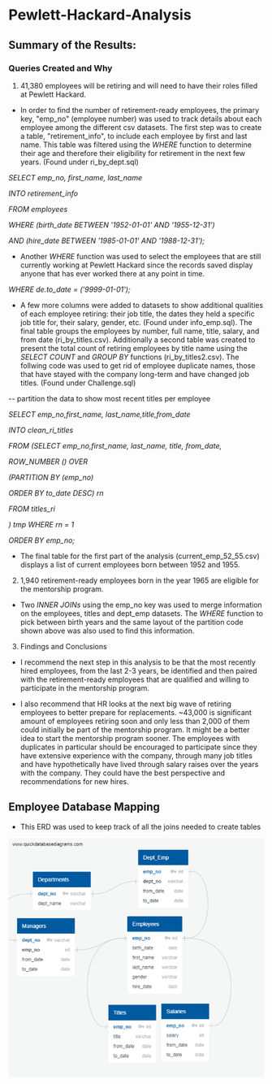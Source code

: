 # Pewlett-Hackard-Analysis

## Summary of the Results:

### Queries Created and Why
1. 41,380 employees will be retiring and will need to have their roles filled at Pewlett Hackard.

- In order to find the number of retirement-ready employees, the primary key, "emp_no" (employee number) was used to track details about each employee among the different csv datasets. The first step was to create a table, "retirement_info", to include each employee by first and last name. This table was filtered using the *WHERE* function to determine their age and therefore their eligibility for retirement in the next few years. (Found under ri_by_dept.sql)

*SELECT emp_no, first_name, last_name*

*INTO retirement_info*

*FROM employees*

*WHERE (birth_date BETWEEN '1952-01-01' AND '1955-12-31')*

*AND (hire_date BETWEEN '1985-01-01' AND '1988-12-31');*

- Another *WHERE* function was used to select the employees that are still currently working at Pewlett Hackard since the records saved display anyone that has ever worked there at any point in time. 

*WHERE de.to_date = ('9999-01-01');*

- A few more columns were added to datasets to show additional qualities of each employee retiring: their job title, the dates they held a specific job title for, their salary, gender, etc. (Found under info_emp.sql). The final table groups the employees by number, full name, title, salary, and from date (ri_by_titles.csv). Additionally a second table was created to present the total count of retiring employees by title name using the *SELECT COUNT* and *GROUP BY* functions (ri_by_titles2.csv). The follwing code was used to get rid of employee duplicate names, those that have stayed with the company long-term and have changed job titles. (Found under Challenge.sql)

-- partition the data to show most recent titles per employee

*SELECT emp_no,first_name, last_name,title,from_date*

*INTO clean_ri_titles*

*FROM (SELECT emp_no,first_name, last_name, title, from_date,*

*ROW_NUMBER () OVER*

*(PARTITION BY (emp_no)*
 
*ORDER BY to_date DESC) rn*
 
*FROM titles_ri*
 
*) tmp WHERE rn = 1*
 
*ORDER BY emp_no;*

- The final table for the first part of the analysis (current_emp_52_55.csv) displays a list of current employees born between 1952 and 1955. 

2. 1,940 retirement-ready employees born in the year 1965 are eligible for the mentorship program. 

- Two *INNER JOINs* using the emp_no key was used to merge information on the employees, titles and dept_emp datasets. The *WHERE* function to pick between birth years and the same layout of the partition code shown above was also used to find this information. 
 
3. Findings and Conclusions

- I recommend the next step in this analysis to be that the most recently hired employees, from the last 2-3 years, be identified and then paired with the retirement-ready employees that are qualified and willing to participate in the mentorship program. 

- I also recommend that HR looks at the next big wave of retiring employees to better prepare for replacements. ~43,000 is significant amount of employees retiring soon and only less than 2,000 of them could initially be part of the mentorship program. It might be a better idea to start the mentorship program sooner. The employees with duplicates in particular should be encouraged to participate since they have extensive experience with the company, through many job titles and have hypothetically have lived through salary raises over the years with the company. They could have the best perspective and recommendations for new hires.  

## Employee Database Mapping 

- This ERD was used to keep track of all the joins needed to create tables

![alt text](https://github.com/elenaguilarv/Pewlett-Hackard-Analysis/blob/master/EmployeeDB.png)
